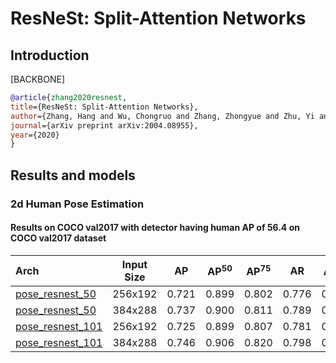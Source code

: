 # ResNeSt: Split-Attention Networks

## Introduction

[BACKBONE]

```bibtex
@article{zhang2020resnest,
title={ResNeSt: Split-Attention Networks},
author={Zhang, Hang and Wu, Chongruo and Zhang, Zhongyue and Zhu, Yi and Zhang, Zhi and Lin, Haibin and Sun, Yue and He, Tong and Muller, Jonas and Manmatha, R. and Li, Mu and Smola, Alexander},
journal={arXiv preprint arXiv:2004.08955},
year={2020}
}
```

## Results and models

### 2d Human Pose Estimation

#### Results on COCO val2017 with detector having human AP of 56.4 on COCO val2017 dataset

| Arch  | Input Size | AP | AP<sup>50</sup> | AP<sup>75</sup> | AR | AR<sup>50</sup> | ckpt | log |
| :-------------- | :-----------: | :------: | :------: | :------: | :------: | :------: |:------: |:------: |
| [pose_resnest_50](/configs/top_down/resnest/coco/resnest50_coco_256x192.py)  | 256x192 | 0.721 | 0.899 | 0.802 | 0.776 | 0.938 | [ckpt](https://download.openmmlab.com/mmpose/top_down/resnest/resnest50_coco_256x192-6e65eece_20210320.pth) | [log](https://download.openmmlab.com/mmpose/top_down/resnest/resnest50_coco_256x192_20210320.log.json) |
| [pose_resnest_50](/configs/top_down/resnest/coco/resnest50_coco_384x288.py)  | 384x288 | 0.737 | 0.900 | 0.811 | 0.789 | 0.938 | [ckpt](https://download.openmmlab.com/mmpose/top_down/resnest/resnest50_coco_384x288-dcd20436_20210320.pth) | [log](https://download.openmmlab.com/mmpose/top_down/resnest/resnest50_coco_384x288_20210320.log.json) |
| [pose_resnest_101](/configs/top_down/resnest/coco/resnest101_coco_256x192.py) | 256x192 | 0.725 | 0.899 | 0.807 | 0.781 | 0.939 | [ckpt](https://download.openmmlab.com/mmpose/top_down/resnest/resnest101_coco_256x192-2ffcdc9d_20210320.pth) | [log](https://download.openmmlab.com/mmpose/top_down/resnest/resnest101_coco_256x192_20210320.log.json) |
| [pose_resnest_101](/configs/top_down/resnest/coco/resnest101_coco_384x288.py) | 384x288 | 0.746 | 0.906 | 0.820 | 0.798 | 0.943 | [ckpt](https://download.openmmlab.com/mmpose/top_down/resnest/resnest101_coco_384x288-80660658_20210320.pth) | [log](https://download.openmmlab.com/mmpose/top_down/resnest/resnest101_coco_384x288_20210320.log.json) |
